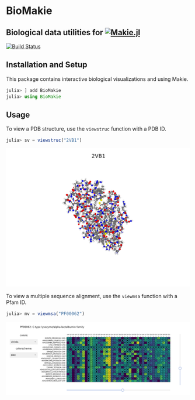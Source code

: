 # BioMakie

## Biological data utilities for <a href = "https://www.github.com/JuliaPlots/Makie.jl"><img src="https://raw.githubusercontent.com/JuliaPlots/Makie.jl/master/assets/logo.png" alt="Makie.jl" height="30" align = "top"></a>

[![Build Status](https://travis-ci.com/kool7d/BioMakie.jl.svg?branch=master)](https://travis-ci.com/kool7d/BioMakie.jl)

## Installation and Setup

This package contains interactive biological visualizations and using Makie.

```julia
julia> ] add BioMakie
julia> using BioMakie
```

## Usage

To view a PDB structure, use the `viewstruc` function with a PDB ID. 
```julia
julia> sv = viewstruc("2VB1")
```
![Image of struc](https://github.com/kool7d/BioMakie.jl/blob/master/docs/assets/2vb1.png)

To view a multiple sequence alignment, use the `viewmsa` function with a Pfam ID.
```julia
julia> mv = viewmsa("PF00062")
```
![Image of msa](https://github.com/kool7d/BioMakie.jl/blob/master/docs/assets/pf00062.png)
